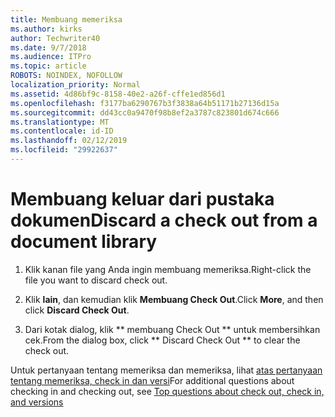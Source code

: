 ```yaml
---
title: Membuang memeriksa
ms.author: kirks
author: Techwriter40
ms.date: 9/7/2018
ms.audience: ITPro
ms.topic: article
ROBOTS: NOINDEX, NOFOLLOW
localization_priority: Normal
ms.assetid: 4d86bf9c-8158-40e2-a26f-cffe1ed856d1
ms.openlocfilehash: f3177ba6290767b3f3838a64b51171b27136d15a
ms.sourcegitcommit: dd43cc0a9470f98b8ef2a3787c823801d674c666
ms.translationtype: MT
ms.contentlocale: id-ID
ms.lasthandoff: 02/12/2019
ms.locfileid: "29922637"
---
```

# <a name="discard-a-check-out-from-a-document-library"></a><span data-ttu-id="374aa-102">Membuang keluar dari pustaka dokumen</span><span class="sxs-lookup"><span data-stu-id="374aa-102">Discard a check out from a document library</span></span>

1. <span data-ttu-id="374aa-103">Klik kanan file yang Anda ingin membuang memeriksa.</span><span class="sxs-lookup"><span data-stu-id="374aa-103">Right-click the file you want to discard check out.</span></span>
    
2. <span data-ttu-id="374aa-104">Klik **lain**, dan kemudian klik **Membuang Check Out**.</span><span class="sxs-lookup"><span data-stu-id="374aa-104">Click **More**, and then click **Discard Check Out**.</span></span> 
    
3. <span data-ttu-id="374aa-105">Dari kotak dialog, klik \*\* membuang Check Out \*\* untuk membersihkan cek.</span><span class="sxs-lookup"><span data-stu-id="374aa-105">From the dialog box, click \*\* Discard Check Out \*\* to clear the check out.</span></span> 
    
<span data-ttu-id="374aa-106">Untuk pertanyaan tentang memeriksa dan memeriksa, lihat [atas pertanyaan tentang memeriksa, check in dan versi](https://go.microsoft.com/fwlink/?linkid=2018786)</span><span class="sxs-lookup"><span data-stu-id="374aa-106">For additional questions about checking in and checking out, see [Top questions about check out, check in, and versions](https://go.microsoft.com/fwlink/?linkid=2018786)</span></span>
  

